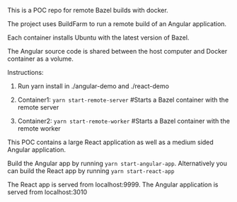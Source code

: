 This is a POC repo for remote Bazel builds with docker.

The project uses BuildFarm to run a remote build of an Angular application.

Each container installs Ubuntu with the latest version of Bazel.

The Angular source code is shared between the host computer and Docker container as a volume.

Instructions:

1) Run yarn install in ./angular-demo and ./react-demo

2) Container1: `yarn start-remote-server`  #Starts a Bazel container with the remote server

3) Container2: `yarn start-remote-worker`  #Starts a Bazel container with the remote worker

This POC contains a large React application as well as a medium sided Angular application.

Build the Angular app by running `yarn start-angular-app`. Alternatively you can build the React app by running `yarn start-react-app` 

The React app is served from localhost:9999. The Angular application is served from localhost:3010
